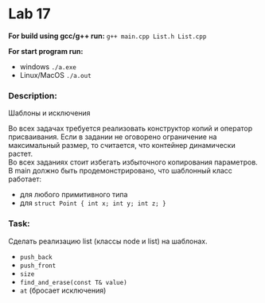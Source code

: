 # Lab 17  

**For build using gcc/g++ run:** `g++ main.cpp List.h List.cpp`  

**For start program run:** 
* windows `./a.exe`  
* Linux/MacOS `./a.out`   

### Description: 
Шаблоны и исключения

Во всех задачах требуется реализовать конструктор копий и оператор присваивания. Если в задании не оговорено ограничение на максимальный размер, то считается, что контейнер динамически растет.  
Во всех заданиях стоит избегать избыточного копирования параметров.
В main должно быть продемонстрировано, что шаблонный класс работает:
* для любого примитивного типа
* для `struct Point { int x; int y; int z; }`

### Task:   
Сделать реализацию list (классы node и list) на шаблонах.  
* `push_back`
* `push_front`
* `size`
* `find_and_erase(const T& value)`
* `at` (бросает исключения)